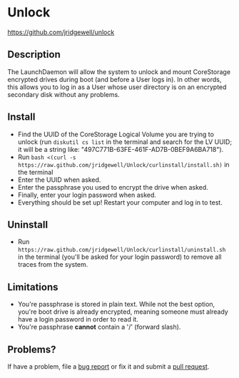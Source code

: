 Unlock
=========

https://github.com/jridgewell/unlock

## Description

The LaunchDaemon will allow the system to unlock and mount CoreStorage encrypted drives during boot (and before a User logs in). In other words, this allows you to log in as a User whose user directory is on an encrypted secondary disk without any problems.

## Install

- Find the UUID of the CoreStorage Logical Volume you are trying to unlock (run `diskutil cs list` in the terminal and search for the LV UUID; it will be a string like: "497C771B-63FE-461F-AD7B-0BEF9A6BA718").
- Run `bash <(curl -s https://raw.github.com/jridgewell/Unlock/curlinstall/install.sh)` in the terminal
- Enter the UUID when asked.
- Enter the passphrase you used to encrypt the drive when asked.
- Finally, enter your login password when asked.
- Everything should be set up! Restart your computer and log in to test.

## Uninstall

- Run `https://raw.github.com/jridgewell/Unlock/curlinstall/uninstall.sh` in the terminal (you'll be asked for your login password) to remove all traces from the system.

## Limitations

- You're passphrase is stored in plain text. While not the best option, you're boot drive is already encrypted, meaning someone must already have a login password in order to read it.
- You're passphrase __cannot__ contain a '/' (forward slash). 

## Problems?

If have a problem, file a [bug report][issue] or fix it and submit a [pull request][pull].

[issue]: https://github.com/jridgewell/unlock/issues
[pull]: https://github.com/jridgewell/unlock/pulls
